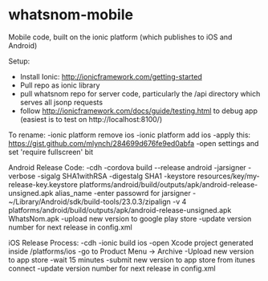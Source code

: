 # whatsnom-mobile

Mobile code, built on the ionic platform (which publishes to iOS and Android)

Setup:
- Install Ionic: http://ionicframework.com/getting-started
- Pull repo as ionic library
- pull whatsnom repo for server code, particularly the /api directory which serves all jsonp requests
- follow http://ionicframework.com/docs/guide/testing.html to debug app (easiest is to test on http://localhost:8100/)


To rename:
-ionic platform remove ios
-ionic platform add ios
-apply this: https://gist.github.com/mlynch/284699d676fe9ed0abfa
-open settings and set 'require fullscreen' bit

Android Release Code:
-cdh
-cordova build --release android
-jarsigner -verbose -sigalg SHA1withRSA -digestalg SHA1 -keystore resources/key/my-release-key.keystore platforms/android/build/outputs/apk/android-release-unsigned.apk alias_name
-enter passowrd for jarsigner
-~/Library/Android/sdk/build-tools/23.0.3/zipalign -v 4 platforms/android/build/outputs/apk/android-release-unsigned.apk WhatsNom.apk
-upload new version to google play store
-update version number for next release in config.xml


iOS Release Process:
-cdh
-ionic build ios
-open Xcode project generated inside /platforms/ios
-go to Product Menu -> Archive
-Upload new version to app store
-wait 15 minutes
-submit new version to app store from itunes connect
-update version number for next release in config.xml

